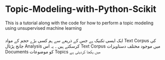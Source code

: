 ﻿

# Topic-Modeling-with-Python-Scikit
This is a tutorial along with the code for how to perform a topic modeling using unsupervised machine learning


### <div dir="rtl">
ایک ایسی تکنیک ہے جس کے ذریعے سے ہم کسی بڑے حجم کے مواد Text Corpus    کی جانج پڑتال Analysis کرسکتے ہیں ۔ یہ اس   Text Corpus میں موجود مختلف دستاویزات   Documents   کو  موضوعات     Topics     میں یکجا کردیتی ہے 
</div>